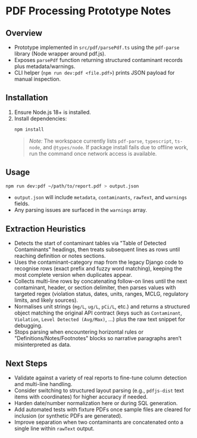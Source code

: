 # PDF Processing Prototype Notes

## Overview
- Prototype implemented in `src/pdf/parsePdf.ts` using the `pdf-parse` library (Node wrapper around pdf.js).
- Exposes `parsePdf` function returning structured contaminant records plus metadata/warnings.
- CLI helper (`npm run dev:pdf <file.pdf>`) prints JSON payload for manual inspection.

## Installation
1. Ensure Node.js 18+ is installed.
2. Install dependencies:
   ```bash
   npm install
   ```
   > _Note:_ The workspace currently lists `pdf-parse`, `typescript`, `ts-node`, and `@types/node`. If package install fails due to offline work, run the command once network access is available.

## Usage
```bash
npm run dev:pdf ~/path/to/report.pdf > output.json
```
- `output.json` will include `metadata`, `contaminants`, `rawText`, and `warnings` fields.
- Any parsing issues are surfaced in the `warnings` array.

## Extraction Heuristics
- Detects the start of contaminant tables via "Table of Detected Contaminants" headings, then treats subsequent lines as rows until reaching definition or notes sections.
- Uses the contaminant-category map from the legacy Django code to recognise rows (exact prefix and fuzzy word matching), keeping the most complete version when duplicates appear.
- Collects multi-line rows by concatenating follow-on lines until the next contaminant, header, or section delimiter, then parses values with targeted regex (violation status, dates, units, ranges, MCLG, regulatory limits, and likely sources).
- Normalises unit strings (`mg/L`, `ug/L`, `pCi/L`, etc.) and returns a structured object matching the original API contract (keys such as `Contaminant`, `Violation`, `Level Detected (Avg/Max)`, …) plus the raw text snippet for debugging.
- Stops parsing when encountering horizontal rules or "Definitions/Notes/Footnotes" blocks so narrative paragraphs aren’t misinterpreted as data.

## Next Steps
- Validate against a variety of real reports to fine-tune column detection and multi-line handling.
- Consider switching to structured layout parsing (e.g., `pdfjs-dist` text items with coordinates) for higher accuracy if needed.
- Harden date/number normalization here or during SQL generation.
- Add automated tests with fixture PDFs once sample files are cleared for inclusion (or synthetic PDFs are generated).
- Improve separation when two contaminants are concatenated onto a single line within `rawText` output.

